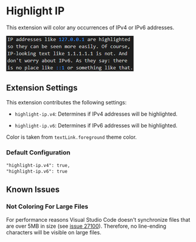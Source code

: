 Highlight IP
============

This extension will color any occurrences of IPv4 or IPv6 addresses.

![Screenshot](https://raw.githubusercontent.com/medo64/highlight-ip/master/images/screenshot.png)


## Extension Settings

This extension contributes the following settings:

* `highlight-ip.v4`: Determines if IPv4 addresses will be highlighted.

* `highlight-ip.v6`: Determines if IPv6 addresses will be highlighted.

Color is taken from `textLink.foreground` theme color.


### Default Configuration

    "highlight-ip.v4": true,
    "highlight-ip.v6": true


## Known Issues

### Not Coloring For Large Files

For performance reasons Visual Studio Code doesn't synchronize files that are
over 5MB in size (see [issue 27100](https://github.com/Microsoft/vscode/issues/27100)).
Therefore, no line-ending characters will be visible on large files.
